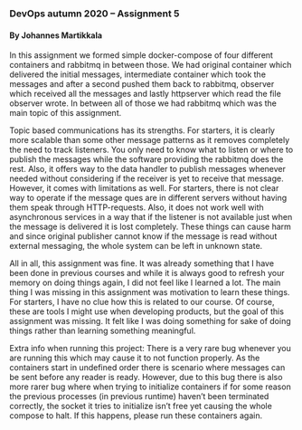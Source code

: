 ### DevOps autumn 2020 – Assignment 5
#### By Johannes Martikkala

In this assignment we formed simple docker-compose of four different containers and rabbitmq in between those. We had original container which delivered the initial messages, intermediate container which took the messages and after a second pushed them back to rabbitmq, observer which received all the messages and lastly httpserver which read the file observer wrote. In between all of those we had rabbitmq which was the main topic of this assignment.

Topic based communications has its strengths. For starters, it is clearly more scalable than some other message patterns as it removes completely the need to track listeners. You only need to know what to listen or where to publish the messages while the software providing the rabbitmq does the rest. Also, it offers way to the data handler to publish messages whenever needed without considering if the receiver is yet to receive that message.
However, it comes with limitations as well. For starters, there is not clear way to operate if the message ques are in different servers without having them speak through HTTP-requests. Also, it does not work well with asynchronous services in a way that if the listener is not available just when the message is delivered it is lost completely. These things can cause harm and since original publisher cannot know if the message is read without external messaging, the whole system can be left in unknown state. 

All in all, this assignment was fine. It was already something that I have been done in previous courses and while it is always good to refresh your memory on doing things again, I did not feel like I learned a lot. The main thing I was missing in this assignment was motivation to learn these things. For starters, I have no clue how this is related to our course. Of course, these are tools I might use when developing products, but the goal of this assignment was missing. It felt like I was doing something for sake of doing things rather than learning something meaningful.


Extra info when running this project:
There is a very rare bug whenever you are running this which may cause it to not function properly. As the containers start in undefined order there is scenario where messages can be sent before any reader is ready. However, due to this bug there is also more rarer bug where when trying to initialize containers if for some reason the previous processes (in previous runtime) haven’t been terminated correctly, the socket it tries to initialize isn’t free yet causing the whole compose to halt. If this happens, please run these containers again.
